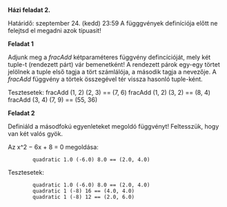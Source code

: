 **Házi feladat 2.**

Határidő: szeptember 24. (kedd) 23:59
A függgvények definíciója előtt ne felejtsd el megadni azok típuasit!

**Feladat 1**

Adjunk meg a *fracAdd* kétparaméteres függvény defincícióját, mely két tuple-t (rendezett párt) vár bemenetként!
A rendezett párok egy-egy törtet jelölnek a tuple első tagja a tört számlálója, a második tagja a nevezője. A *fracAdd* függvény a törtek összegével tér vissza hasonló tuple-ként.

Tesztesetek:
            fracAdd (1, 2) (2, 3) == (7, 6)
            fracAdd (1, 2) (3, 2) == (8, 4)
            fracAdd (3, 4) (7, 9) == (55, 36)

**Feladat 2**

Definiáld a másodfokú egyenleteket megoldó függvényt!
Feltesszük, hogy van két valós gyök.

Az x^2 − 6x + 8 = 0 megoldása:

            quadratic 1.0 (-6.0) 8.0 == (2.0, 4.0)

Tesztesetek:

            quadratic 1.0 (-6.0) 8.0 == (2.0, 4.0)
            quadratic 1 (-8) 16 == (4.0, 4.0)
            quadratic 1 (-8) 12 == (2.0, 6.0)


